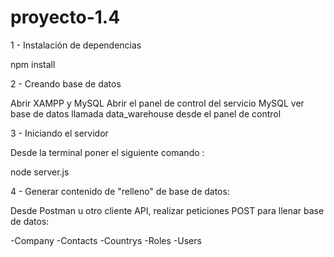 # proyecto-1.4


1 - Instalación de dependencias

npm install

2 - Creando base de datos

Abrir XAMPP y MySQL Abrir el panel de control del servicio MySQL ver base de datos llamada data_warehouse desde el panel de control

3 - Iniciando el servidor

Desde la terminal poner el siguiente comando :

node server.js

4 - Generar contenido de "relleno" de base de datos:

Desde Postman u otro cliente API, realizar peticiones POST para llenar base de datos:

-Company -Contacts -Countrys -Roles -Users


